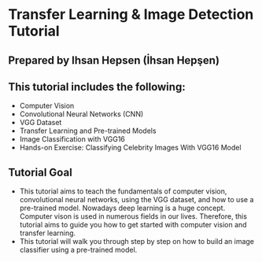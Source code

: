 # Transfer Learning & Image Detection Tutorial
## Prepared by Ihsan Hepsen (İhsan Hepşen)
## This tutorial includes the following:

   - Computer Vision
   - Convolutional Neural Networks (CNN)
   - VGG Dataset
   - Transfer Learning and Pre-trained Models
   - Image Classification with VGG16
   - Hands-on Exercise: Classifying Celebrity Images With VGG16 Model

## Tutorial Goal
- This tutorial aims to teach the fundamentals of computer vision, convolutional neural networks, using the VGG dataset, and how to use a pre-trained model. Nowadays deep learning is a huge concept. Computer vison is used in numerous fields in our lives. Therefore, this tutorial aims to guide you how to get started with computer vision and transfer learning.
- This tutorial will walk you through step by step on how to build an image classifier using a pre-trained model.

